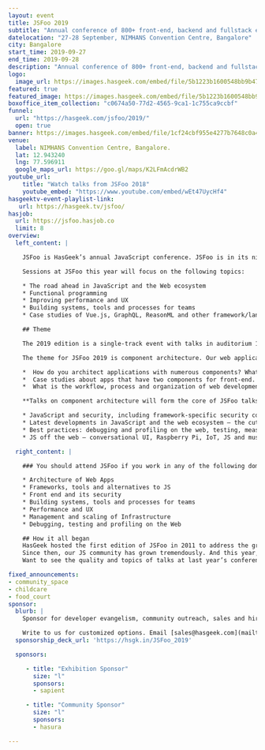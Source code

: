 ```yaml
---
layout: event
title: JSFoo 2019
subtitle: "Annual conference of 800+ front-end, backend and fullstack engineers"
datelocation: "27-28 September, NIMHANS Convention Centre, Bangalore"
city: Bangalore
start_time: 2019-09-27
end_time: 2019-09-28
description: "Annual conference of 800+ front-end, backend and fullstack engineers"
logo:
  image_url: https://images.hasgeek.com/embed/file/5b1223b1600548bb9b4756f2f1c11e16
featured: true
featured_image: https://images.hasgeek.com/embed/file/5b1223b1600548bb9b4756f2f1c11e16
boxoffice_item_collection: "c0674a50-77d2-4565-9ca1-1c755ca9ccbf"
funnel:
  url: "https://hasgeek.com/jsfoo/2019/"
  open: true
banner: https://images.hasgeek.com/embed/file/1cf24cbf955e4277b7648c0a483cc475
venue:
  label: NIMHANS Convention Centre, Bangalore.
  lat: 12.943240
  lng: 77.596911
  google_maps_url: https://goo.gl/maps/K2LFmAcdrWB2
youtube_url:
    title: "Watch talks from JSFoo 2018"
    youtube_embed: "https://www.youtube.com/embed/wEt47UycHf4"
hasgeektv-event-playlist-link:
   url: https://hasgeek.tv/jsfoo/
hasjob:
  url: https://jsfoo.hasjob.co
  limit: 8
overview:
  left_content: |

    JSFoo is HasGeek’s annual JavaScript conference. JSFoo is in its ninth edition this year. The 2019 edition is a two-track event with talks and Birds of Feather (BOF) sessions in auditorium 1 and auditorium 2 at the NIMHANS Convention Centre.

    Sessions at JSFoo this year will focus on the following topics:

    * The road ahead in JavaScript and the Web ecosystem
    * Functional programming
    * Improving performance and UX
    * Building systems, tools and processes for teams
    * Case studies of Vue.js, GraphQL, ReasonML and other framework/language adoption.

    ## Theme

    The 2019 edition is a single-track event with talks in auditorium 1, Birds of a Feather (BoF) sessions and round tables at the NIMHANS Convention Centre.

    The theme for JSFoo 2019 is component architecture. Our web applications these days are typically composed of multiple components such as React, Angular, Vue, Ember and, others. We’d therefore like to hear talks about:

    *  How do you architect applications with numerous components? What complexities arise in the process? How do you mitigate these complexities?
    *  Case studies about apps that have two components for front-end. Is your app’s front-end architected with Angular and Vue, for example? In which case, how does front-end and backend technology work? Tell us more.
    *  What is the workflow, process and organization of web development teams working on apps that have multiple components?

    **Talks on component architecture will form the core of JSFoo talks for the first session, on both the days. Apart from this, we are accepting talks on:**

    * JavaScript and security, including framework-specific security concerns (node.js and exploits, for example), authentication and, security audits.
    * Latest developments in JavaScript and the web ecosystem – the cutting edge.
    * Best practices: debugging and profiling on the web, testing, measuring performance.
    * JS off the web – conversational UI, Raspberry Pi, IoT, JS and music.

  right_content: |

    ### You should attend JSFoo if you work in any of the following domains

    * Architecture of Web Apps
    * Frameworks, tools and alternatives to JS
    * Front end and its security
    * Building systems, tools and processes for teams
    * Performance and UX
    * Management and scaling of Infrastructure
    * Debugging, testing and profiling on the Web

    ## How it all began
    HasGeek hosted the first edition of JSFoo in 2011 to address the growing needs of a niche community working with Javascript.
    Since then, our JS community has grown tremendously. And this year, we’re meeting again on **27 – 28 September** to explore new ideas and developments, to implement innovative solutions, and to learn from others’ experiences.
    Want to see the quality and topics of talks at last year’s conference? You can watch the [JSFoo 2018 Day 1 videos](https://hasgeek.tv/jsfoo/2018-day-1) or [JSFoo 2018 Day 2 videos](https://hasgeek.tv/jsfoo/2018-day-2)to see what was on trend. Or check out the [2018 conference website](https://jsfoo.in/2018/).

fixed_announcements:
- community_space
- childcare
- food_court
sponsor:
  blurb: |
    Sponsor for developer evangelism, community outreach, sales and hiring.

    Write to us for customized options. Email [sales@hasgeek.com](mailto:sales@hasgeek.com)
  sponsorship_deck_url: 'https://hsgk.in/JSFoo_2019'

  sponsors:

     - title: "Exhibition Sponsor"
       size: "l"
       sponsors:
       - sapient

     - title: "Community Sponsor"
       size: "l"
       sponsors:
       - hasura

---
```

